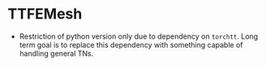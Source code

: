 # TTFEMesh

- Restriction of python version only due to dependency on `torchtt`.
Long term goal is to replace this dependency with something capable of
handling general TNs.